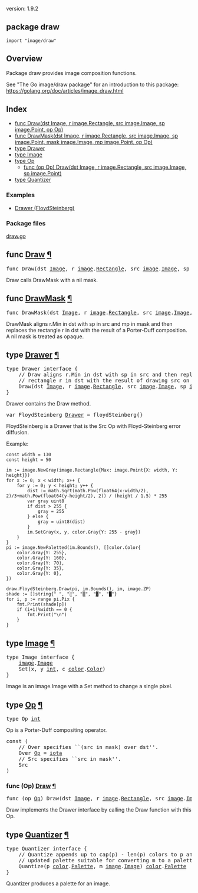 version: 1.9.2
## package draw

  `import "image/draw"`

## Overview

Package draw provides image composition functions.

See "The Go image/draw package" for an introduction to this package:
https://golang.org/doc/articles/image_draw.html

## Index

- [func Draw(dst Image, r image.Rectangle, src image.Image, sp image.Point, op Op)](#Draw)
- [func DrawMask(dst Image, r image.Rectangle, src image.Image, sp image.Point, mask image.Image, mp image.Point, op Op)](#DrawMask)
- [type Drawer](#Drawer)
- [type Image](#Image)
- [type Op](#Op)
  - [func (op Op) Draw(dst Image, r image.Rectangle, src image.Image, sp image.Point)](#Op.Draw)
- [type Quantizer](#Quantizer)

### Examples

- [Drawer (FloydSteinberg)](#exampleDrawer_floydSteinberg)

### Package files
 [draw.go](//github.com/golang/go/blob/2ea7d3461bb41d0ae12b56ee52d43314bcdb97f9/src/image/draw/draw.go)

<h2 id="Draw">func <a href="//github.com/golang/go/blob/2ea7d3461bb41d0ae12b56ee52d43314bcdb97f9/src/image/draw/draw.go#L90">Draw</a>
    <a href="#Draw">¶</a></h2>
<pre>func Draw(dst <a href="#Image">Image</a>, r <a href="/image/">image</a>.<a href="/image/#Rectangle">Rectangle</a>, src <a href="/image/">image</a>.<a href="/image/#Image">Image</a>, sp <a href="/image/">image</a>.<a href="/image/#Point">Point</a>, op <a href="#Op">Op</a>)</pre>

Draw calls DrawMask with a nil mask.

<h2 id="DrawMask">func <a href="//github.com/golang/go/blob/2ea7d3461bb41d0ae12b56ee52d43314bcdb97f9/src/image/draw/draw.go#L96">DrawMask</a>
    <a href="#DrawMask">¶</a></h2>
<pre>func DrawMask(dst <a href="#Image">Image</a>, r <a href="/image/">image</a>.<a href="/image/#Rectangle">Rectangle</a>, src <a href="/image/">image</a>.<a href="/image/#Image">Image</a>, sp <a href="/image/">image</a>.<a href="/image/#Point">Point</a>, mask <a href="/image/">image</a>.<a href="/image/#Image">Image</a>, mp <a href="/image/">image</a>.<a href="/image/#Point">Point</a>, op <a href="#Op">Op</a>)</pre>

DrawMask aligns r.Min in dst with sp in src and mp in mask and then replaces the
rectangle r in dst with the result of a Porter-Duff composition. A nil mask is
treated as opaque.

<h2 id="Drawer">type <a href="//github.com/golang/go/blob/2ea7d3461bb41d0ae12b56ee52d43314bcdb97f9/src/image/draw/draw.go#L40">Drawer</a>
    <a href="#Drawer">¶</a></h2>
<pre>type Drawer interface {
    <span class="comment">// Draw aligns r.Min in dst with sp in src and then replaces the</span>
    <span class="comment">// rectangle r in dst with the result of drawing src on dst.</span>
    Draw(dst <a href="#Image">Image</a>, r <a href="/image/">image</a>.<a href="/image/#Rectangle">Rectangle</a>, src <a href="/image/">image</a>.<a href="/image/#Image">Image</a>, sp <a href="/image/">image</a>.<a href="/image/#Point">Point</a>)
}</pre>

Drawer contains the Draw method.

<pre>var <span id="FloydSteinberg">FloydSteinberg</span> <a href="#Drawer">Drawer</a> = floydSteinberg{}</pre>

FloydSteinberg is a Drawer that is the Src Op with Floyd-Steinberg error
diffusion.

<a id="exampleDrawer_floydSteinberg"></a>
Example:

    const width = 130
    const height = 50

    im := image.NewGray(image.Rectangle{Max: image.Point{X: width, Y: height}})
    for x := 0; x < width; x++ {
        for y := 0; y < height; y++ {
            dist := math.Sqrt(math.Pow(float64(x-width/2), 2)/3+math.Pow(float64(y-height/2), 2)) / (height / 1.5) * 255
            var gray uint8
            if dist > 255 {
                gray = 255
            } else {
                gray = uint8(dist)
            }
            im.SetGray(x, y, color.Gray{Y: 255 - gray})
        }
    }
    pi := image.NewPaletted(im.Bounds(), []color.Color{
        color.Gray{Y: 255},
        color.Gray{Y: 160},
        color.Gray{Y: 70},
        color.Gray{Y: 35},
        color.Gray{Y: 0},
    })

    draw.FloydSteinberg.Draw(pi, im.Bounds(), im, image.ZP)
    shade := []string{" ", "░", "▒", "▓", "█"}
    for i, p := range pi.Pix {
        fmt.Print(shade[p])
        if (i+1)%width == 0 {
            fmt.Print("\n")
        }
    }

<h2 id="Image">type <a href="//github.com/golang/go/blob/2ea7d3461bb41d0ae12b56ee52d43314bcdb97f9/src/image/draw/draw.go#L11">Image</a>
    <a href="#Image">¶</a></h2>
<pre>type Image interface {
    <a href="/image/">image</a>.<a href="/image/#Image">Image</a>
    Set(x, y <a href="/builtin/#int">int</a>, c <a href="/image/color/">color</a>.<a href="/image/color/#Color">Color</a>)
}</pre>

Image is an image.Image with a Set method to change a single pixel.

<h2 id="Op">type <a href="//github.com/golang/go/blob/2ea7d3461bb41d0ae12b56ee52d43314bcdb97f9/src/image/draw/draw.go#L24">Op</a>
    <a href="#Op">¶</a></h2>
<pre>type Op <a href="/builtin/#int">int</a></pre>

Op is a Porter-Duff compositing operator.

<pre>const (
    <span class="comment">// Over specifies ``(src in mask) over dst&#39;&#39;.</span>
    <span id="Over">Over</span> <a href="#Op">Op</a> = <a href="/builtin/#iota">iota</a>
    <span class="comment">// Src specifies ``src in mask&#39;&#39;.</span>
    <span id="Src">Src</span>
)</pre>


<h3 id="Op.Draw">func (Op) <a href="//github.com/golang/go/blob/2ea7d3461bb41d0ae12b56ee52d43314bcdb97f9/src/image/draw/draw.go#L35">Draw</a>
    <a href="#Op.Draw">¶</a></h3>
<pre>func (op <a href="#Op">Op</a>) Draw(dst <a href="#Image">Image</a>, r <a href="/image/">image</a>.<a href="/image/#Rectangle">Rectangle</a>, src <a href="/image/">image</a>.<a href="/image/#Image">Image</a>, sp <a href="/image/">image</a>.<a href="/image/#Point">Point</a>)</pre>

Draw implements the Drawer interface by calling the Draw function with this Op.

<h2 id="Quantizer">type <a href="//github.com/golang/go/blob/2ea7d3461bb41d0ae12b56ee52d43314bcdb97f9/src/image/draw/draw.go#L17">Quantizer</a>
    <a href="#Quantizer">¶</a></h2>
<pre>type Quantizer interface {
    <span class="comment">// Quantize appends up to cap(p) - len(p) colors to p and returns the</span>
    <span class="comment">// updated palette suitable for converting m to a paletted image.</span>
    Quantize(p <a href="/image/color/">color</a>.<a href="/image/color/#Palette">Palette</a>, m <a href="/image/">image</a>.<a href="/image/#Image">Image</a>) <a href="/image/color/">color</a>.<a href="/image/color/#Palette">Palette</a>
}</pre>

Quantizer produces a palette for an image.


